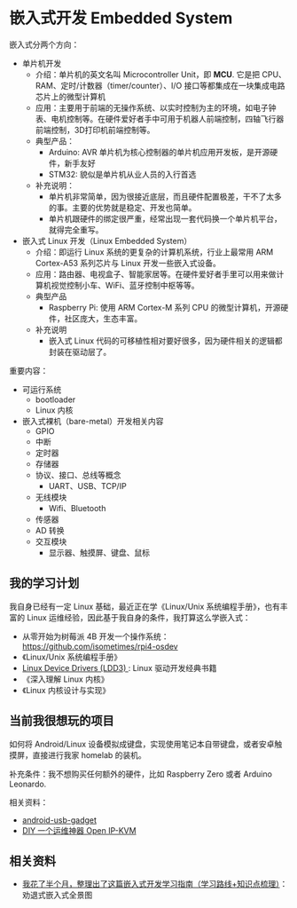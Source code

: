 # 嵌入式开发 Embedded System

嵌入式分两个方向：

- 单片机开发
  - 介绍：单片机的英文名叫 Microcontroller Unit，即 **MCU**. 它是把 CPU、RAM、定时/计数器（timer/counter）、I/O 接口等都集成在一块集成电路芯片上的微型计算机
  - 应用：主要用于前端的无操作系统、以实时控制为主的环境，如电子钟表、电机控制等。在硬件爱好者手中可用于机器人前端控制，四轴飞行器前端控制，3D打印机前端控制等。
  - 典型产品：
    - Arduino: AVR 单片机为核心控制器的单片机应用开发板，是开源硬件，新手友好
    - STM32: 貌似是单片机从业人员的入行首选
  - 补充说明：
    - 单片机非常简单，因为很接近底层，而且硬件配置极差，干不了太多的事。主要的优势就是稳定、开发也简单。
    - 单片机跟硬件的绑定很严重，经常出现一套代码换一个单片机平台，就得完全重写。
- 嵌入式 Linux 开发（Linux Embedded System）
  - 介绍：即运行 Linux 系统的更复杂的计算机系统，行业上最常用 ARM Cortex-A53 系列芯片与 Linux 开发一些嵌入式设备。
  - 应用：路由器、电视盒子、智能家居等。在硬件爱好者手里可以用来做计算机视觉控制小车、WiFi、蓝牙控制中枢等等。
  - 典型产品
    - Raspberry Pi: 使用 ARM Cortex-M 系列 CPU 的微型计算机，开源硬件，社区庞大，生态丰富。
  - 补充说明
    - 嵌入式 Linux 代码的可移植性相对要好很多，因为硬件相关的逻辑都封装在驱动层了。


重要内容：

- 可运行系统
  - bootloader
  - Linux 内核
- 嵌入式裸机（bare-metal）开发相关内容
  - GPIO
  - 中断
  - 定时器
  - 存储器
  - 协议、接口、总线等概念
    - UART、USB、TCP/IP
  - 无线模块
    - Wifi、Bluetooth
  - 传感器
  - AD 转换
  - 交互模块
    - 显示器、触摸屏、键盘、鼠标

## 我的学习计划

我自身已经有一定 Linux 基础，最近正在学《Linux/Unix 系统编程手册》，也有丰富的 Linux 运维经验，因此基于我自身的条件，我打算这么学嵌入式：

- 从零开始为树莓派 4B 开发一个操作系统：https://github.com/isometimes/rpi4-osdev
- 《Linux/Unix 系统编程手册》
- [Linux Device Drivers (LDD3) ](https://github.com/d0u9/Linux-Device-Driver): Linux 驱动开发经典书籍
- 《深入理解 Linux 内核》
- 《Linux 内核设计与实现》


## 当前我很想玩的项目

如何将 Android/Linux 设备模拟成键盘，实现使用笔记本自带键盘，或者安卓触摸屏，直接进行我家 homelab 的装机。

补充条件：我不想购买任何额外的硬件，比如 Raspberry Zero 或者 Arduino Leonardo.

相关资料：

- [android-usb-gadget](https://github.com/tejado/android-usb-gadget)
- [DIY 一个运维神器 Open IP-KVM](https://zhuanlan.zhihu.com/p/578602475)

## 相关资料

- [我花了半个月，整理出了这篇嵌入式开发学习指南（学习路线+知识点梳理）](https://zhuanlan.zhihu.com/p/169316828)：劝退式嵌入式全景图

